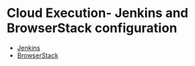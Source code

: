 # Cloud Execution- Jenkins and BrowserStack configuration

- [Jenkins](Jenkins.md)
- [BrowserStack](1b.md)
